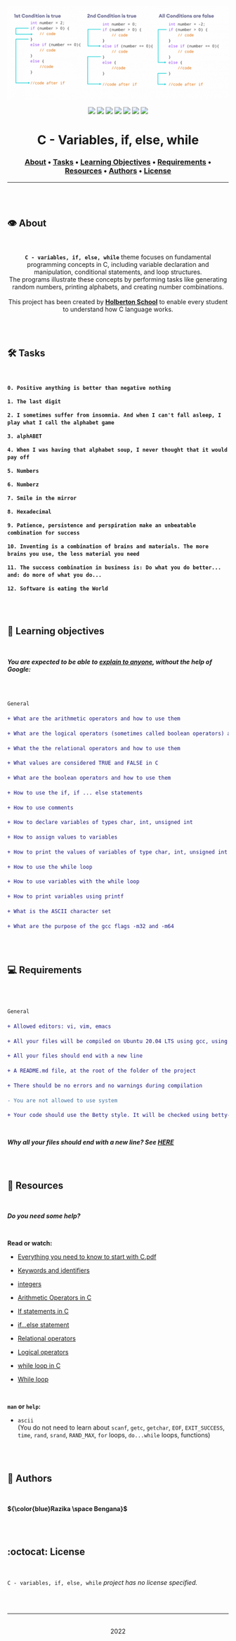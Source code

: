<div align="center">
<br>

![Variables_if_else_while.png](README-image/variables_if_else_while.png)

</div>


<p align="center">
<img src="https://img.shields.io/badge/-C-yellow">
<img src="https://img.shields.io/badge/-Linux-lightgrey">
<img src="https://img.shields.io/badge/-WSL-brown">
<img src="https://img.shields.io/badge/-Ubuntu%2020.04.4%20LTS-orange">
<img src="https://img.shields.io/badge/-JetBrains-blue">
<img src="https://img.shields.io/badge/-Holberton%20School-red">
<img src="https://img.shields.io/badge/License-not%20specified-brightgreen">
</p>


<h1 align="center"> C - Variables, if, else, while </h1>


<h3 align="center">
<a href="https://github.com/RazikaBengana/holbertonschool-low_level_programming/tree/main/variables_if_else_while#eye-about">About</a> •
<a href="https://github.com/RazikaBengana/holbertonschool-low_level_programming/tree/main/variables_if_else_while#hammer_and_wrench-tasks">Tasks</a> •
<a href="https://github.com/RazikaBengana/holbertonschool-low_level_programming/tree/main/variables_if_else_while#memo-learning-objectives">Learning Objectives</a> •
<a href="https://github.com/RazikaBengana/holbertonschool-low_level_programming/tree/main/variables_if_else_while#computer-requirements">Requirements</a> •
<a href="https://github.com/RazikaBengana/holbertonschool-low_level_programming/tree/main/variables_if_else_while#mag_right-resources">Resources</a> •
<a href="https://github.com/RazikaBengana/holbertonschool-low_level_programming/tree/main/variables_if_else_while#bust_in_silhouette-authors">Authors</a> •
<a href="https://github.com/RazikaBengana/holbertonschool-low_level_programming/tree/main/variables_if_else_while#octocat-license">License</a>
</h3>

---

<!-- ------------------------------------------------------------------------------------------------- -->

<br>
<br>

## :eye: About

<br>

<div align="center">

**`C - variables, if, else, while`** theme focuses on fundamental programming concepts in C, including variable declaration and manipulation, conditional statements, and loop structures.
<br>
The programs illustrate these concepts by performing tasks like generating random numbers, printing alphabets, and creating number combinations.
<br>
<br>
This project has been created by **[Holberton School](https://www.holbertonschool.com/about-holberton)** to enable every student to understand how C language works.

</div>

<br>
<br>

<!-- ------------------------------------------------------------------------------------------------- -->

## :hammer_and_wrench: Tasks

<br>

**`0. Positive anything is better than negative nothing`**

**`1. The last digit`**

**`2. I sometimes suffer from insomnia. And when I can't fall asleep, I play what I call the alphabet game`**

**`3. alphABET`**

**`4. When I was having that alphabet soup, I never thought that it would pay off`**

**`5. Numbers`**

**`6. Numberz`**

**`7. Smile in the mirror`**

**`8. Hexadecimal`**

**`9. Patience, persistence and perspiration make an unbeatable combination for success`**

**`10. Inventing is a combination of brains and materials. The more brains you use, the less material you need`**

**`11. The success combination in business is: Do what you do better... and: do more of what you do...`**

**`12. Software is eating the World`**

<br>
<br>

<!-- ------------------------------------------------------------------------------------------------- -->

## :memo: Learning objectives

<br>

**_You are expected to be able to [explain to anyone](https://fs.blog/feynman-learning-technique/), without the help of Google:_**

<br>

```diff

General

+ What are the arithmetic operators and how to use them

+ What are the logical operators (sometimes called boolean operators) and how to use them

+ What the the relational operators and how to use them

+ What values are considered TRUE and FALSE in C

+ What are the boolean operators and how to use them

+ How to use the if, if ... else statements

+ How to use comments

+ How to declare variables of types char, int, unsigned int

+ How to assign values to variables

+ How to print the values of variables of type char, int, unsigned int with printf

+ How to use the while loop

+ How to use variables with the while loop

+ How to print variables using printf

+ What is the ASCII character set

+ What are the purpose of the gcc flags -m32 and -m64

```

<br>
<br>

<!-- ------------------------------------------------------------------------------------------------- -->

## :computer: Requirements

<br>

```diff

General

+ Allowed editors: vi, vim, emacs

+ All your files will be compiled on Ubuntu 20.04 LTS using gcc, using the options -Wall -Werror -Wextra -pedantic -std=gnu89

+ All your files should end with a new line

+ A README.md file, at the root of the folder of the project

+ There should be no errors and no warnings during compilation

- You are not allowed to use system

+ Your code should use the Betty style. It will be checked using betty-style.pl and betty-doc.pl

```

<br>

**_Why all your files should end with a new line? See [HERE](https://unix.stackexchange.com/questions/18743/whats-the-point-in-adding-a-new-line-to-the-end-of-a-file/18789)_**

<br>
<br>

<!-- ------------------------------------------------------------------------------------------------- -->

## :mag_right: Resources

<br>

**_Do you need some help?_**

<br>

**Read or watch:**

* [Everything you need to know to start with C.pdf](https://drive.google.com/file/d/13B38ywvk-ba85HVpxvjqmL8829_-e3Ig/view?usp=sharing)

* [Keywords and identifiers](https://publications.gbdirect.co.uk//c_book/chapter2/keywords_and_identifiers.html)

* [integers](https://publications.gbdirect.co.uk//c_book/chapter2/integral_types.html)

* [Arithmetic Operators in C](https://www.tutorialspoint.com/cprogramming/c_arithmetic_operators.htm)

* [If statements in C](https://www.cprogramming.com/tutorial/c/lesson2.html)

* [if…else statement](https://www.tutorialspoint.com/cprogramming/if_else_statement_in_c.htm)

* [Relational operators](https://www.tutorialspoint.com/cprogramming/c_relational_operators.htm)

* [Logical operators](https://www.fresh2refresh.com/c-programming/c-operators-expressions/c-logical-operators/)

* [while loop in C](https://www.tutorialspoint.com/cprogramming/c_while_loop.htm)

* [While loop](https://www.youtube.com/watch?v=Ju1LYO9pkaI)

<br>

**`man` or `help`:**

* `ascii` <br> (You do not need to learn about `scanf`, `getc`, `getchar`, `EOF`, `EXIT_SUCCESS`, `time`, `rand`, `srand`, `RAND_MAX`, `for` loops, `do...while` loops, functions)

<br>
<br>

<!-- ------------------------------------------------------------------------------------------------- -->

## :bust_in_silhouette: Authors

<br>

**${\color{blue}Razika \space Bengana}$**

<br>
<br>

<!-- ------------------------------------------------------------------------------------------------- -->

## :octocat: License

<br>

```C - variables, if, else, while``` _project has no license specified._

<br>
<br>

---

<p align="center"><br>2022</p>
